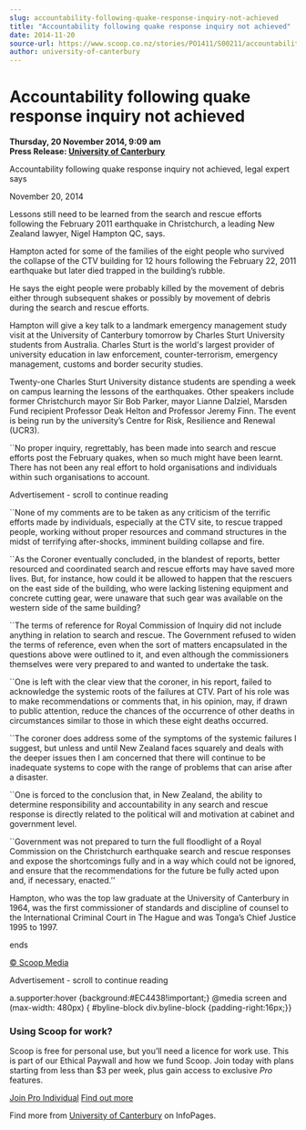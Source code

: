 ```yaml
---
slug: accountability-following-quake-response-inquiry-not-achieved
title: "Accountability following quake response inquiry not achieved"
date: 2014-11-20
source-url: https://www.scoop.co.nz/stories/PO1411/S00211/accountability-following-quake-response-inquiry-not-achieved.htm
author: university-of-canterbury
---
```

Accountability following quake response inquiry not achieved
============================================================

**Thursday, 20 November 2014, 9:09 am**  
**Press Release: [University of Canterbury](https://info.scoop.co.nz/University_of_Canterbury)**

Accountability following quake response inquiry not achieved, legal expert says

November 20, 2014

Lessons still need to be learned from the search and rescue efforts following the February 2011 earthquake in Christchurch, a leading New Zealand lawyer, Nigel Hampton QC, says.

Hampton acted for some of the families of the eight people who survived the collapse of the CTV building for 12 hours following the February 22, 2011 earthquake but later died trapped in the building’s rubble.

He says the eight people were probably killed by the movement of debris either through subsequent shakes or possibly by movement of debris during the search and rescue efforts.

Hampton will give a key talk to a landmark emergency management study visit at the University of Canterbury tomorrow by Charles Sturt University students from Australia. Charles Sturt is the world's largest provider of university education in law enforcement, counter-terrorism, emergency management, customs and border security studies.

Twenty-one Charles Sturt University distance students are spending a week on campus learning the lessons of the earthquakes. Other speakers include former Christchurch mayor Sir Bob Parker, mayor Lianne Dalziel, Marsden Fund recipient Professor Deak Helton and Professor Jeremy Finn. The event is being run by the university’s Centre for Risk, Resilience and Renewal (UCR3).

\`\`No proper inquiry, regrettably, has been made into search and rescue efforts post the February quakes, when so much might have been learnt. There has not been any real effort to hold organisations and individuals within such organisations to account.

Advertisement - scroll to continue reading





\`\`None of my comments are to be taken as any criticism of the terrific efforts made by individuals, especially at the CTV site, to rescue trapped people, working without proper resources and command structures in the midst of terrifying after-shocks, imminent building collapse and fire.

\`\`As the Coroner eventually concluded, in the blandest of reports, better resourced and coordinated search and rescue efforts may have saved more lives. But, for instance, how could it be allowed to happen that the rescuers on the east side of the building, who were lacking listening equipment and concrete cutting gear, were unaware that such gear was available on the western side of the same building?

\`\`The terms of reference for Royal Commission of Inquiry did not include anything in relation to search and rescue. The Government refused to widen the terms of reference, even when the sort of matters encapsulated in the questions above were outlined to it, and even although the commissioners themselves were very prepared to and wanted to undertake the task.

\`\`One is left with the clear view that the coroner, in his report, failed to acknowledge the systemic roots of the failures at CTV. Part of his role was to make recommendations or comments that, in his opinion, may, if drawn to public attention, reduce the chances of the occurrence of other deaths in circumstances similar to those in which these eight deaths occurred.

\`\`The coroner does address some of the symptoms of the systemic failures I suggest, but unless and until New Zealand faces squarely and deals with the deeper issues then I am concerned that there will continue to be inadequate systems to cope with the range of problems that can arise after a disaster.

\`\`One is forced to the conclusion that, in New Zealand, the ability to determine responsibility and accountability in any search and rescue response is directly related to the political will and motivation at cabinet and government level.

\`\`Government was not prepared to turn the full floodlight of a Royal Commission on the Christchurch earthquake search and rescue responses and expose the shortcomings fully and in a way which could not be ignored, and ensure that the recommendations for the future be fully acted upon and, if necessary, enacted.’’

Hampton, who was the top law graduate at the University of Canterbury in 1964, was the first commissioner of standards and discipline of counsel to the International Criminal Court in The Hague and was Tonga’s Chief Justice 1995 to 1997.

ends

[© Scoop Media](http://www.scoop.co.nz/about/terms.html)  

Advertisement - scroll to continue reading



a.supporter:hover {background:#EC4438!important;} @media screen and (max-width: 480px) { #byline-block div.byline-block {padding-right:16px;}}

### Using Scoop for work?

Scoop is free for personal use, but you’ll need a licence for work use. This is part of our Ethical Paywall and how we fund Scoop. Join today with plans starting from less than $3 per week, plus gain access to exclusive _Pro_ features.  
  
[Join Pro Individual](https://pro.scoop.co.nz/Individual/?from=ProIn24) [Find out more](https://pro.scoop.co.nz/using-scoop-for-work/?from=ProIn24)

Find more from [University of Canterbury](https://info.scoop.co.nz/University_of_Canterbury) on InfoPages.